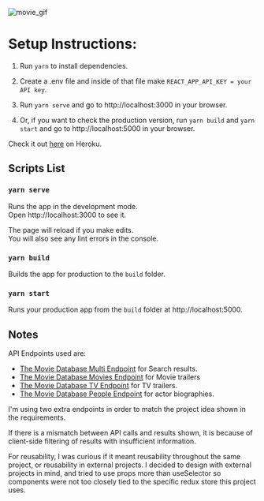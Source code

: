 ![movie_gif](https://user-images.githubusercontent.com/37863665/81014027-1e6eb880-8e97-11ea-94fe-229d2018603e.gif)

# Setup Instructions:

1. Run `yarn` to install dependencies.

2. Create a .env file and inside of that file make `REACT_APP_API_KEY = your API key`.

3. Run `yarn serve` and go to http://localhost:3000 in your browser.

4. Or, if you want to check the production version, run `yarn build` and `yarn start` and go to http://localhost:5000 in your browser.

Check it out [here](https://movie-widget.herokuapp.com/) on Heroku.

## Scripts List

### `yarn serve`

Runs the app in the development mode.<br />
Open http://localhost:3000 to see it.

The page will reload if you make edits.<br />
You will also see any lint errors in the console.

### `yarn build`

Builds the app for production to the `build` folder.<br />

### `yarn start`

Runs your production app from the `build` folder at http://localhost:5000.

## Notes

API Endpoints used are:

- [The Movie Database Multi Endpoint](https://developers.themoviedb.org/3/search/multi-search) for Search results.
- [The Movie Database Movies Endpoint](https://developers.themoviedb.org/3/movies/get-movie-videos) for Movie trailers
- [The Movie Database TV Endpoint](https://developers.themoviedb.org/3/tv/get-tv-videos) for TV trailers.
- [The Movie Database People Endpoint](https://developers.themoviedb.org/3/people/get-person-details) for actor biographies.

I'm using two extra endpoints in order to match the project idea shown in the requirements.

If there is a mismatch between API calls and results shown, it is because of client-side filtering of results with insufficient information.

For reusability, I was curious if it meant reusability throughout the same project, or reusability in external projects. I decided to design with external projects in mind, and tried to use props more than useSelector so components were not too closely tied to the specific redux store this project uses.
